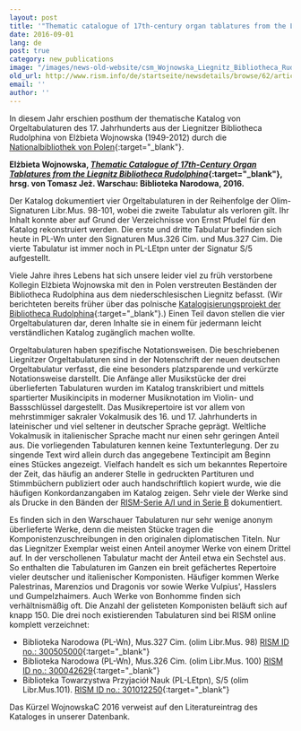 ```yaml
---
layout: post
title: '"Thematic catalogue of 17th-century organ tablatures from the Liegnitz Bibliotheca Rudolphina" von Elżbieta Wojnowska'
date: 2016-09-01
lang: de
post: true
category: new_publications
image: "/images/news-old-website/csm_Wojnowska_Liegnitz_Bibliotheca_Rudolphina_thematic_catalogue_dff8d43d08.jpg"
old_url: http://www.rism.info/de/startseite/newsdetails/browse/62/article/64/thematic-catalogue-of-17th-century-organ-tablatures-from-the-liegnitz-bibliotheca-rudolphina-by-el.html
email: ''
author: ''
---
```


In diesem Jahr erschien posthum der thematische Katalog von Orgeltabulaturen des 17. Jahrhunderts aus der Liegnitzer Bibliotheca Rudolphina von Elżbieta Wojnowska (1949-2012) durch die [Nationalbibliothek von Polen](http://bn.org.pl/){:target="_blank"}.

**Elżbieta Wojnowska, [_Thematic Catalogue of 17th-Century Organ Tablatures from the Liegnitz Bibliotheca Rudolphina_](http://www.bn.org.pl/aktualnosci/1178-katalog-tematyczny-utworow-w-siedemnastowiecznych-tabulaturach-organowych-z-legnickiej-kolekcji-bibliotheca-rudolphina.html){:target="_blank"}, hrsg. von Tomasz Jeż. Warschau: Biblioteka Narodowa, 2016.**

Der Katalog dokumentiert vier Orgeltabulaturen in der Reihenfolge der Olim-Signaturen Libr.Mus. 98-101, wobei die zweite Tabulatur als verloren gilt. Ihr Inhalt konnte aber auf Grund der Verzeichnisse von Ernst Pfudel für den Katalog rekonstruiert werden. Die erste und dritte Tabulatur befinden sich heute in PL-Wn unter den Signaturen Mus.326 Cim. und Mus.327 Cim. Die vierte Tabulatur ist immer noch in PL-LEtpn unter der Signatur S/5 aufgestellt.

Viele Jahre ihres Lebens hat sich unsere leider viel zu früh verstorbene Kollegin Elżbieta Wojnowska mit den in Polen verstreuten Beständen der Bibliotheca Rudolphina aus dem niederschlesischen Liegnitz befasst. (Wir berichteten bereits früher über das polnische [Katalogisierungsprojekt der Bibliotheca Rudolphina](/library_collections/2015/12/10/polands-bibliotheca-rudolphina.html){:target="_blank"}.) Einen Teil davon stellen die vier Orgeltabulaturen dar, deren Inhalte sie in einem für jedermann leicht verständlichen Katalog zugänglich machen wollte.

Orgeltabulaturen haben spezifische Notationsweisen. Die beschriebenen Liegnitzer Orgeltabulaturen sind in der Notenschrift der neuen deutschen Orgeltabulatur verfasst, die eine besonders platzsparende und verkürzte Notationsweise darstellt. Die Anfänge aller Musikstücke der drei überlieferten Tabulaturen wurden im Katalog transkribiert und mittels spartierter Musikincipits in moderner Musiknotation im Violin- und Bassschlüssel dargestellt. Das Musikrepertoire ist vor allem von mehrstimmiger sakraler Vokalmusik des 16. und 17. Jahrhunderts in lateinischer und viel seltener in deutscher Sprache geprägt. Weltliche Vokalmusik in italienischer Sprache macht nur einen sehr geringen Anteil aus. Die vorliegenden Tabulaturen kennen keine Textunterlegung. Der zu singende Text wird allein durch das angegebene Textincipit am Beginn eines Stückes angezeigt. Vielfach handelt es sich um bekanntes Repertoire der Zeit, das häufig an anderer Stelle in gedruckten Partituren und Stimmbüchern publiziert oder auch handschriftlich kopiert wurde, wie die häufigen Konkordanzangaben im Katalog zeigen. Sehr viele der Werke sind als Drucke in den Bänden der [RISM-Serie A/I und in Serie B](/publications.html) dokumentiert.

Es finden sich in den Warschauer Tabulaturen nur sehr wenige anonym überlieferte Werke, denn die meisten Stücke tragen die Komponistenzuschreibungen in den originalen diplomatischen Titeln. Nur das Liegnitzer Exemplar weist einen Anteil anoymer Werke von einem Drittel auf. In der verschollenen Tabulatur macht der Anteil etwa ein Sechstel aus. So enthalten die Tabulaturen im Ganzen ein breit gefächertes Repertoire vieler deutscher und italienischer Komponisten. Häufiger kommen Werke Palestrinas, Marenzios und Dragonis vor sowie Werke Vulpius', Hasslers und Gumpelzhaimers. Auch Werke von Bonhomme finden sich verhältnismäßig oft. Die Anzahl der gelisteten Komponisten beläuft sich auf knapp 150. Die drei noch existierenden Tabulaturen sind bei RISM online komplett verzeichnet:

- Biblioteka Narodowa (PL-Wn), Mus.327 Cim. (olim Libr.Mus. 98) [RISM ID no.: 300505000](https://opac.rism.info/search?id=300505000){:target="_blank"}
- Biblioteka Narodowa (PL-Wn), Mus.326 Cim. (olim Libr.Mus. 100) [RISM ID no.: 300042629](https://opac.rism.info/search?id=300042629){:target="_blank"}
- Biblioteka Towarzystwa Przyjaciół Nauk (PL-LEtpn), S/5 (olim Libr.Mus.101). [RISM ID no.: 301012250](https://opac.rism.info/search?id=301012250){:target="_blank"}


Das Kürzel WojnowskaC 2016 verweist auf den Literatureintrag des Kataloges in unserer Datenbank.


